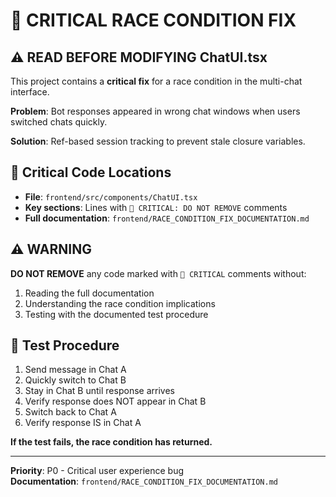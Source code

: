 # 🚨 CRITICAL RACE CONDITION FIX

## ⚠️ READ BEFORE MODIFYING ChatUI.tsx

This project contains a **critical fix** for a race condition in the multi-chat interface. 

**Problem**: Bot responses appeared in wrong chat windows when users switched chats quickly.

**Solution**: Ref-based session tracking to prevent stale closure variables.

## 🔧 Critical Code Locations

- **File**: `frontend/src/components/ChatUI.tsx`
- **Key sections**: Lines with `🚨 CRITICAL: DO NOT REMOVE` comments
- **Full documentation**: `frontend/RACE_CONDITION_FIX_DOCUMENTATION.md`

## ⚠️ WARNING

**DO NOT REMOVE** any code marked with `🚨 CRITICAL` comments without:
1. Reading the full documentation
2. Understanding the race condition implications  
3. Testing with the documented test procedure

## 🧪 Test Procedure

1. Send message in Chat A
2. Quickly switch to Chat B  
3. Stay in Chat B until response arrives
4. Verify response does NOT appear in Chat B
5. Switch back to Chat A
6. Verify response IS in Chat A

**If the test fails, the race condition has returned.**

---

**Priority**: P0 - Critical user experience bug  
**Documentation**: `frontend/RACE_CONDITION_FIX_DOCUMENTATION.md` 